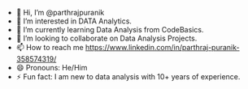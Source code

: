 - 👋 Hi, I’m @parthrajpuranik
- 👀 I’m interested in DATA Analytics.
- 🌱 I’m currently learning Data Analysis from CodeBasics.
- 💞️ I’m looking to collaborate on Data Analysis Projects.
- 📫 How to reach me https://www.linkedin.com/in/parthraj-puranik-358574319/
- 😄 Pronouns: He/Him
- ⚡ Fun fact: I am new to data analysis with 10+ years of experience.

<!---
parthrajpuranik/parthrajpuranik is a ✨ special ✨ repository because its `README.md` (this file) appears on your GitHub profile.
You can click the Preview link to take a look at your changes.
--->
